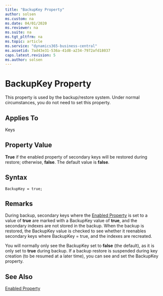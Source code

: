 ```yaml
---
title: "BackupKey Property"
author: solsen
ms.custom: na
ms.date: 04/01/2020
ms.reviewer: na
ms.suite: na
ms.tgt_pltfrm: na
ms.topic: article
ms.service: "dynamics365-business-central"
ms.assetid: 7ad43e31-536a-41d8-a234-7972afd18037
caps.latest.revision: 5
ms.author: solsen
---
```


# BackupKey Property
This property is used by the backup/restore system. Under normal circumstances, you do not need to set this property.  

## Applies To  
 Keys  

## Property Value  
 **True** if the enabled property of secondary keys will be restored during restore; otherwise, **false**. The default value is **false**.  

## Syntax
```
BackupKey = true;
```

## Remarks  
During backup, secondary keys where the [Enabled Property](devenv-enabled-property.md) is set to a value of **true** are marked with a BackupKey value of **true**, and the secondary indexes are not stored in the backup. When the backup is restored, the BackupKey value is checked to see whether it reenables secondary keys where BackupKey = true, and the indexes are recreated.  

You will normally only see the BackupKey set to **false** (the default), as it is only set to **true** during backup. If a backup restore is suspended during key creation (to be resumed at a later time), you can see and set the BackupKey property.  

## See Also  
[Enabled Property](devenv-enabled-property.md)
